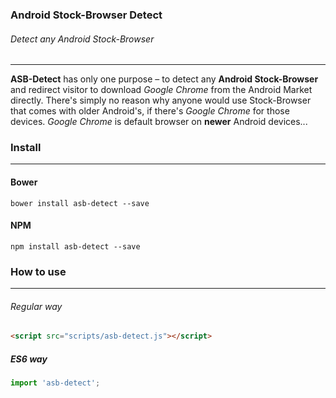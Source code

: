 ### Android Stock-Browser Detect
###### Detect any Android Stock-Browser
---

**ASB-Detect** has only one purpose – to detect any **Android Stock-Browser** and redirect visitor to download _Google Chrome_ from the Android Market directly. There's simply no reason why anyone would use Stock-Browser that comes with older Android's, if there's _Google Chrome_ for those devices. _Google Chrome_ is default browser on **newer** Android devices...

### Install
---

#### Bower
`bower install asb-detect --save`

#### NPM
`npm install asb-detect --save`

### How to use
---

###### Regular way
```html
<script src="scripts/asb-detect.js"></script>
```

##### ES6 way
```javascript
import 'asb-detect';
```
